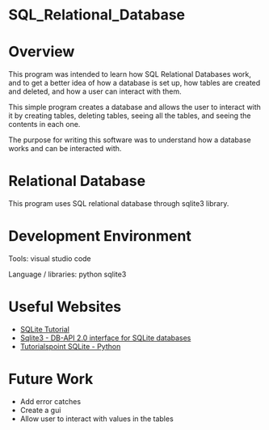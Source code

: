 # SQL_Relational_Database
 
# Overview

This program was intended to learn how SQL Relational Databases work, and to get a better idea of how a database is set up, how tables are created and deleted, and how a user can interact with them. 

This simple program creates a database and allows the user to interact with it by creating tables, deleting tables, seeing all the tables, and seeing the contents in each one. 

The purpose for writing this software was to understand how a database works and can be interacted with. 

# Relational Database

This program uses SQL relational database through sqlite3 library. 

# Development Environment

Tools: 
visual studio code

Language / libraries:
python
sqlite3 


# Useful Websites

- [SQLite Tutorial](https://www.sqlitetutorial.net/)
- [Sqlite3 - DB-API 2.0 interface for SQLite databases](https://docs.python.org/3.8/library/sqlite3.html)
- [Tutorialspoint SQLite - Python](https://www.tutorialspoint.com/sqlite/sqlite_python.htm)

# Future Work

- Add error catches
- Create a gui
- Allow user to interact with values in the tables